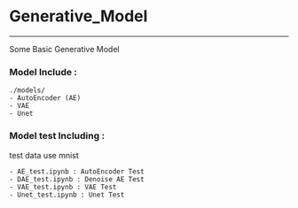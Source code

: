 # Generative_Model
---
Some Basic Generative Model

### Model Include : 
```
./models/
- AutoEncoder (AE)
- VAE
- Unet
```

### Model test Including : 
test data use mnist
```
- AE_test.ipynb : AutoEncoder Test
- DAE_test.ipynb : Denoise AE Test
- VAE_test.ipynb : VAE Test
- Unet_test.ipynb : Unet Test
```